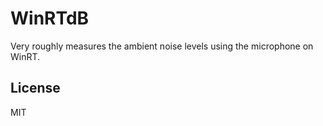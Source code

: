 # WinRTdB

Very roughly measures the ambient noise levels using the microphone on WinRT.

## License

MIT
